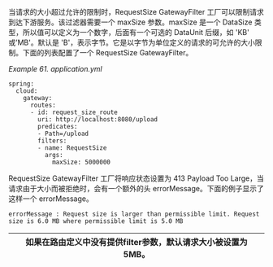 当请求的大小超过允许的限制时，RequestSize GatewayFilter 工厂可以限制请求到达下游服务。该过滤器需要一个 maxSize 参数。maxSize 是一个 DataSize 类型，所以值可以定义为一个数字，后面有一个可选的 DataUnit 后缀，如 'KB' 或’MB'。默认是 'B'，表示字节。它是以字节为单位定义的请求的可允许的大小限制。下面的列表配置了一个 RequestSize GatewayFilter。

_Example 61. application.yml_



```plain
spring:
  cloud:
    gateway:
      routes:
      - id: request_size_route
        uri: http://localhost:8080/upload
        predicates:
        - Path=/upload
        filters:
        - name: RequestSize
          args:
            maxSize: 5000000
```



RequestSize GatewayFilter 工厂将响应状态设置为 413 Payload Too Large，当请求由于大小而被拒绝时，会有一个额外的头 errorMessage。下面的例子显示了这样一个 errorMessage。



```plain
errorMessage : Request size is larger than permissible limit. Request size is 6.0 MB where permissible limit is 5.0 MB
```



| 如果在路由定义中没有提供filter参数，默认请求大小被设置为5MB。 |
| --- |


